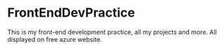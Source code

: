 # FrontEndDevPractice
This is my front-end development practice, all my projects and more. All displayed on free azure website.
